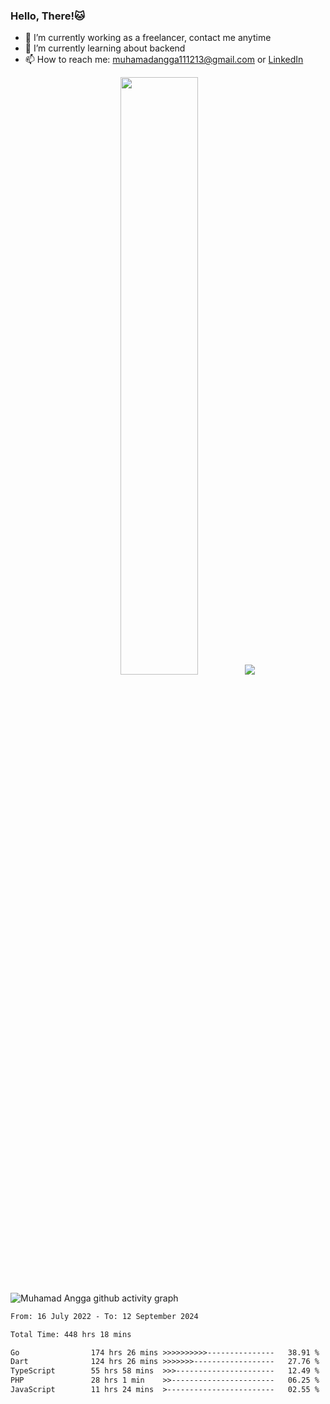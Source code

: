 
### Hello, There!🐱

- 🔭 I’m currently working as a freelancer, contact me anytime
- 🌱 I’m currently learning about backend
- 📫 How to reach me: [muhamadangga111213@gmail.com](mailto:muhamadangga111213@gmail.com) or [LinkedIn](https://www.linkedin.com/in/muhamad-angga)

<p align="center">
    <img width="49.5%" src="https://github-readme-stats.vercel.app/api?username=muhangga&count_private=true&theme=ocean_dark&show_icons=true" />
    &nbsp;
    <img src="https://github-readme-stats.vercel.app/api/top-langs/?username=muhangga&langs_count=8&layout=compact&theme=ocean_dark&show_icons=true" />
</p>

![Muhamad Angga github activity graph](https://github-readme-activity-graph.cyclic.app/graph?username=muhangga&custom_title=Angga&color=708090&theme=github-dark)


<!--START_SECTION:waka-->

```txt
From: 16 July 2022 - To: 12 September 2024

Total Time: 448 hrs 18 mins

Go                174 hrs 26 mins >>>>>>>>>>---------------   38.91 %
Dart              124 hrs 26 mins >>>>>>>------------------   27.76 %
TypeScript        55 hrs 58 mins  >>>----------------------   12.49 %
PHP               28 hrs 1 min    >>-----------------------   06.25 %
JavaScript        11 hrs 24 mins  >------------------------   02.55 %
```

<!--END_SECTION:waka-->
